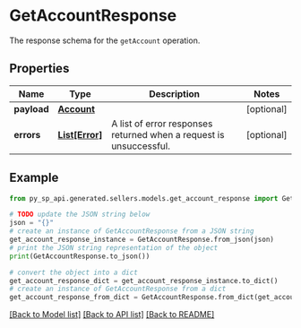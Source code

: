# GetAccountResponse

The response schema for the `getAccount` operation.

## Properties

Name | Type | Description | Notes
------------ | ------------- | ------------- | -------------
**payload** | [**Account**](Account.md) |  | [optional] 
**errors** | [**List[Error]**](Error.md) | A list of error responses returned when a request is unsuccessful. | [optional] 

## Example

```python
from py_sp_api.generated.sellers.models.get_account_response import GetAccountResponse

# TODO update the JSON string below
json = "{}"
# create an instance of GetAccountResponse from a JSON string
get_account_response_instance = GetAccountResponse.from_json(json)
# print the JSON string representation of the object
print(GetAccountResponse.to_json())

# convert the object into a dict
get_account_response_dict = get_account_response_instance.to_dict()
# create an instance of GetAccountResponse from a dict
get_account_response_from_dict = GetAccountResponse.from_dict(get_account_response_dict)
```
[[Back to Model list]](../README.md#documentation-for-models) [[Back to API list]](../README.md#documentation-for-api-endpoints) [[Back to README]](../README.md)


